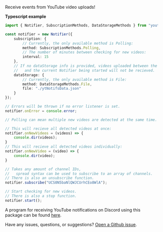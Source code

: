 Receive events from YouTube video uploads!

**Typescript example**
```ts
import { Notifier, SubscriptionMethods, DataStorageMethods } from "youtube-notifs";

const notifier = new Notifier({
	subscription: {
		// Currently, the only available method is Polling:
		method: SubscriptionMethods.Polling,
		// The number of minutes between checking for new videos:
		interval: 15
	},
	// If no dataStorage info is provided, videos uploaded between the last Notifier being stopped
	//   and the current Notifier being started will not be recieved.
	dataStorage: {
		// Currently, the only available method is File:
		method: DataStorageMethods.File,
		file: "./ytNotifsData.json"
	}
});

// Errors will be thrown if no error listener is set.
notifier.onError = console.error;

// Polling can mean multiple new videos are detected at the same time.

// This will recieve all detected videos at once:
notifier.onNewVideos = (videos) => {
	console.dir(videos);
}
// This will recieve all detected videos individually:
notifier.onNewVideo = (video) => {
	console.dir(video);
}

// Takes any amount of channel IDs,
//   spread syntax can be used to subscribe to an array of channels.
// There is also an unsubscribe function.
notifier.subscribe("UCS0N5baNlQWJCUrhCEo8WlA");

// Start checking for new videos.
// There is also a stop function.
notifier.start();
```

A program for receiving YouTube notifications on Discord using this package can be found [here](https://github.com/James-Bennett-295/youtube-webhook).

Have any issues, questions, or suggestions? [Open a Github issue](https://github.com/James-Bennett-295/npm-youtube-notifs/issues/new).
